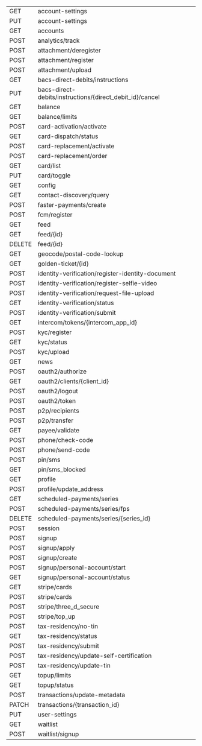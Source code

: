 <table>
	<tr>
		<td>GET</td>
		<td>account-settings</td>
	</tr>
	<tr>
		<td>PUT</td>
		<td>account-settings</td>
	</tr>
	<tr>
		<td>GET</td>
		<td>accounts</td>
	</tr>
	<tr>
		<td>POST</td>
		<td>analytics/track</td>
	</tr>
	<tr>
		<td>POST</td>
		<td>attachment/deregister</td>
	</tr>
	<tr>
		<td>POST</td>
		<td>attachment/register</td>
	</tr>
	<tr>
		<td>POST</td>
		<td>attachment/upload</td>
	</tr>
	<tr>
		<td>GET</td>
		<td>bacs-direct-debits/instructions</td>
	</tr>
	<tr>
		<td>PUT</td>
		<td>bacs-direct-debits/instructions/{direct_debit_id}/cancel</td>
	</tr>
	<tr>
		<td>GET</td>
		<td>balance</td>
	</tr>
	<tr>
		<td>GET</td>
		<td>balance/limits</td>
	</tr>
	<tr>
		<td>POST</td>
		<td>card-activation/activate</td>
	</tr>
	<tr>
		<td>GET</td>
		<td>card-dispatch/status</td>
	</tr>
	<tr>
		<td>POST</td>
		<td>card-replacement/activate</td>
	</tr>
	<tr>
		<td>POST</td>
		<td>card-replacement/order</td>
	</tr>
	<tr>
		<td>GET</td>
		<td>card/list</td>
	</tr>
	<tr>
		<td>PUT</td>
		<td>card/toggle</td>
	</tr>
	<tr>
		<td>GET</td>
		<td>config</td>
	</tr>
	<tr>
		<td>GET</td>
		<td>contact-discovery/query</td>
	</tr>
	<tr>
		<td>POST</td>
		<td>faster-payments/create</td>
	</tr>
	<tr>
		<td>POST</td>
		<td>fcm/register</td>
	</tr>
	<tr>
		<td>GET</td>
		<td>feed</td>
	</tr>
		<tr>
		<td>GET</td>
		<td>feed/{id}</td>
	</tr>
	<tr>
		<td>DELETE</td>
		<td>feed/{id}</td>
	</tr>
	<tr>
		<td>GET</td>
		<td>geocode/postal-code-lookup</td>
	</tr>
	<tr>
		<td>GET</td>
		<td>golden-ticket/{id}</td>
	</tr>
	<tr>
		<td>POST</td>
		<td>identity-verification/register-identity-document</td>
	</tr>
	<tr>
		<td>POST</td>
		<td>identity-verification/register-selfie-video</td>
	</tr>
	<tr>
		<td>POST</td>
		<td>identity-verification/request-file-upload</td>
	</tr>
	<tr>
		<td>GET</td>
		<td>identity-verification/status</td>
	</tr>
	<tr>
		<td>POST</td>
		<td>identity-verification/submit</td>
	</tr>
	<tr>
		<td>GET</td>
		<td>intercom/tokens/{intercom_app_id}</td>
	</tr>
	<tr>
		<td>POST</td>
		<td>kyc/register</td>
	</tr>
	<tr>
		<td>GET</td>
		<td>kyc/status</td>
	</tr>
	<tr>
		<td>POST</td>
		<td>kyc/upload</td>
	</tr>
	<tr>
		<td>GET</td>
		<td>news</td>
	</tr>
	<tr>
		<td>POST</td>
		<td>oauth2/authorize</td>
	</tr>
	<tr>
		<td>GET</td>
		<td>oauth2/clients/{client_id}</td>
	</tr>
	<tr>
		<td>POST</td>
		<td>oauth2/logout</td>
	</tr>
	<tr>
		<td>POST</td>
		<td>oauth2/token</td>
	</tr>
	<tr>
		<td>POST</td>
		<td>p2p/recipients</td>
	</tr>
	<tr>
		<td>POST</td>
		<td>p2p/transfer</td>
	</tr>
	<tr>
		<td>GET</td>
		<td>payee/validate</td>
	</tr>
	<tr>
		<td>POST</td>
		<td>phone/check-code</td>
	</tr>
	<tr>
		<td>POST</td>
		<td>phone/send-code</td>
	</tr>
	<tr>
		<td>POST</td>
		<td>pin/sms</td>
	</tr>
	<tr>
		<td>GET</td>
		<td>pin/sms_blocked</td>
	</tr>
	<tr>
		<td>GET</td>
		<td>profile</td>
	</tr>
	<tr>
		<td>POST</td>
		<td>profile/update_address</td>
	</tr>
	<tr>
		<td>GET</td>
		<td>scheduled-payments/series</td>
	</tr>
	<tr>
		<td>POST</td>
		<td>scheduled-payments/series/fps</td>
	</tr>
	<tr>
		<td>DELETE</td>
		<td>scheduled-payments/series/{series_id}</td>
	</tr>
	<tr>
		<td>POST</td>
		<td>session</td>
	</tr>
	<tr>
		<td>POST</td>
		<td>signup</td>
	</tr>
	<tr>
		<td>POST</td>
		<td>signup/apply</td>
	</tr>
	<tr>
		<td>POST</td>
		<td>signup/create</td>
	</tr>
	<tr>
		<td>POST</td>
		<td>signup/personal-account/start</td>
	</tr>
	<tr>
		<td>GET</td>
		<td>signup/personal-account/status</td>
	</tr>
	<tr>
		<td>GET</td>
		<td>stripe/cards</td>
	</tr>
	<tr>
		<td>POST</td>
		<td>stripe/cards</td>
	</tr>
	<tr>
		<td>POST</td>
		<td>stripe/three_d_secure</td>
	</tr>
	<tr>
		<td>POST</td>
		<td>stripe/top_up</td>
	</tr>
	<tr>
		<td>POST</td>
		<td>tax-residency/no-tin</td>
	</tr>
	<tr>
		<td>GET</td>
		<td>tax-residency/status</td>
	</tr>
	<tr>
		<td>POST</td>
		<td>tax-residency/submit</td>
	</tr>
	<tr>
		<td>POST</td>
		<td>tax-residency/update-self-certification</td>
	</tr>
	<tr>
		<td>POST</td>
		<td>tax-residency/update-tin</td>
	</tr>
	<tr>
		<td>GET</td>
		<td>topup/limits</td>
	</tr>
	<tr>
		<td>GET</td>
		<td>topup/status</td>
	</tr>
	<tr>
		<td>POST</td>
		<td>transactions/update-metadata</td>
	</tr>
	<tr>
		<td>PATCH</td>
		<td>transactions/{transaction_id}</td>
	</tr>
	<tr>
		<td>PUT</td>
		<td>user-settings</td>
	</tr>
	<tr>
		<td>GET</td>
		<td>waitlist</td>
	</tr>
	<tr>
		<td>POST</td>
		<td>waitlist/signup</td>
	</tr>
</table>
